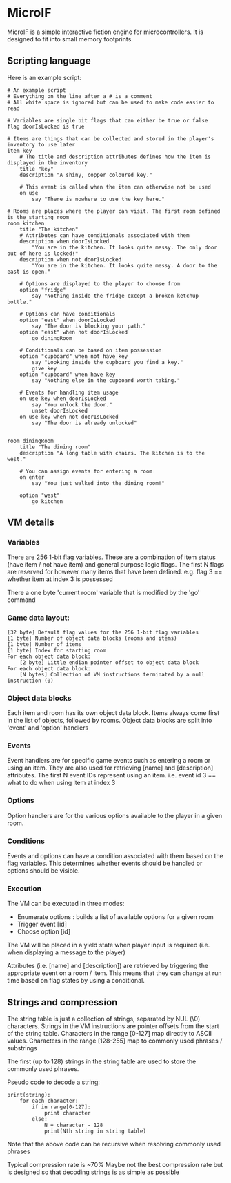 # MicroIF
MicroIF is a simple interactive fiction engine for microcontrollers. It is designed to fit into small memory footprints.

## Scripting language

Here is an example script:
```
# An example script
# Everything on the line after a # is a comment
# All white space is ignored but can be used to make code easier to read

# Variables are single bit flags that can either be true or false
flag doorIsLocked is true

# Items are things that can be collected and stored in the player's inventory to use later
item key
	# The title and description attributes defines how the item is displayed in the inventory
	title "key"
	description "A shiny, copper coloured key."
	
	# This event is called when the item can otherwise not be used
	on use
		say "There is nowhere to use the key here."
		
# Rooms are places where the player can visit. The first room defined is the starting room
room kitchen
	title "The kitchen"
	# Attributes can have conditionals associated with them
	description when doorIsLocked
		"You are in the kitchen. It looks quite messy. The only door out of here is locked!"
	description when not doorIsLocked
		"You are in the kitchen. It looks quite messy. A door to the east is open."
		
	# Options are displayed to the player to choose from
	option "fridge"
		say "Nothing inside the fridge except a broken ketchup bottle."
	
	# Options can have conditionals
	option "east" when doorIsLocked
		say "The door is blocking your path."
	option "east" when not doorIsLocked
		go diningRoom
	
	# Conditionals can be based on item possession
	option "cupboard" when not have key
		say "Looking inside the cupboard you find a key."
		give key
	option "cupboard" when have key
		say "Nothing else in the cupboard worth taking."
		
	# Events for handling item usage
	on use key when doorIsLocked
		say "You unlock the door."
		unset doorIsLocked
	on use key when not doorIsLocked
		say "The door is already unlocked"
		

room diningRoom
	title "The dining room"
	description "A long table with chairs. The kitchen is to the west."
	
	# You can assign events for entering a room
	on enter
		say "You just walked into the dining room!"
	
	option "west"
		go kitchen
```

## VM details

### Variables
There are 256 1-bit flag variables. These are a combination of item status (have item / not have item) and general purpose logic flags.
The first N flags are reserved for however many items that have been defined. e.g. flag 3 == whether item at index 3 is possessed

There a one byte 'current room' variable that is modified by the 'go' command

### Game data layout:
```
[32 byte] Default flag values for the 256 1-bit flag variables
[1 byte] Number of object data blocks (rooms and items)
[1 byte] Number of items
[1 byte] Index for starting room
For each object data block:
	[2 byte] Little endian pointer offset to object data block
For each object data block:
	[N bytes] Collection of VM instructions terminated by a null instruction (0)
```

### Object data blocks
Each item and room has its own object data block. Items always come first in the list of objects, followed by rooms.
Object data blocks are split into 'event' and 'option' handlers

### Events
Event handlers are for specific game events such as entering a room or using an item. They are also used for retrieving [name] and [description] attributes.
The first N event IDs represent using an item. i.e. event id 3 == what to do when using item at index 3

### Options
Option handlers are for the various options available to the player in a given room.

### Conditions
Events and options can have a condition associated with them based on the flag variables. This determines whether events should be handled or options should be visible.

### Execution
The VM can be executed in three modes:
- Enumerate options : builds a list of available options for a given room
- Trigger event [id]
- Choose option [id]

The VM will be placed in a yield state when player input is required (i.e. when displaying a message to the player)

Attributes (i.e. [name] and [description]) are retrieved by triggering the appropriate event on a room / item. 
This means that they can change at run time based on flag states by using a conditional.


## Strings and compression

The string table is just a collection of strings, separated by NUL (\0) characters.
Strings in the VM instructions are pointer offsets from the start of the string table.
Characters in the range [0-127] map directly to ASCII values.
Characters in the range [128-255] map to commonly used phrases / substrings

The first (up to 128) strings in the string table are used to store the commonly used phrases.

Pseudo code to decode a string:

```
print(string):
	for each character:
		if in range[0-127]:
			print character
		else:
			N = character - 128
			print(Nth string in string table)
```

Note that the above code can be recursive when resolving commonly used phrases

Typical compression rate is ~70%
Maybe not the best compression rate but is designed so that decoding strings is as simple as possible


